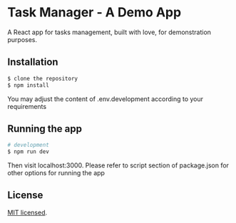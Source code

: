 # Task Manager - A Demo App

A React app for tasks management, built with love, for demonstration purposes.

## Installation

```bash
$ clone the repository
$ npm install
```

You may adjust the content of .env.development according to your requirements

## Running the app

```bash
# development
$ npm run dev
```

Then visit localhost:3000. Please refer to script section of package.json for other options for running the app

## License

[MIT licensed](LICENSE).
